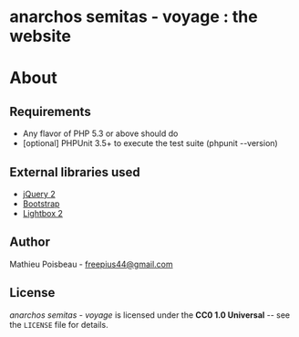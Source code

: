 anarchos semitas - voyage : the website
=======================================

About
=====

Requirements
------------

- Any flavor of PHP 5.3 or above should do
- [optional] PHPUnit 3.5+ to execute the test suite (phpunit --version)

External libraries used
-----------------------

* [jQuery 2](http://jquery.com/)
* [Bootstrap](http://twitter.github.io/bootstrap/)
* [Lightbox 2](http://lokeshdhakar.com/projects/lightbox2/)

Author
------

Mathieu Poisbeau - <freepius44@gmail.com>

License
-------

*anarchos semitas - voyage* is licensed under the **CC0 1.0 Universal** -- see the `LICENSE` file for details.

